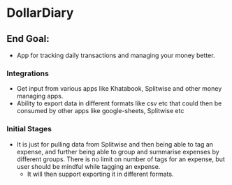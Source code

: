 # DollarDiary

## End Goal:
- App for tracking daily transactions and managing your money better.

### Integrations
- Get input from various apps like Khatabook, Splitwise and other money managing apps.
- Ability to export data in different formats like csv etc that could then be consumed by other 
apps like google-sheets, Splitwise etc

### Initial Stages
- It is just for pulling data from Splitwise and then being able to tag an 
expense, and further being able to group and summarise expenses by different groups. There is no
limit on number of tags for an expense, but user should be mindful while tagging an expense.
    - It will then support exporting it in different formats.
